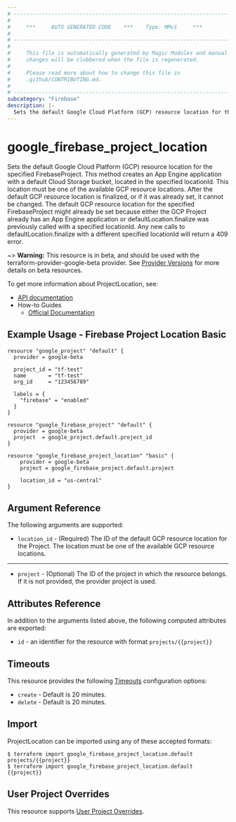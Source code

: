 ```yaml
---
# ----------------------------------------------------------------------------
#
#     ***     AUTO GENERATED CODE    ***    Type: MMv1     ***
#
# ----------------------------------------------------------------------------
#
#     This file is automatically generated by Magic Modules and manual
#     changes will be clobbered when the file is regenerated.
#
#     Please read more about how to change this file in
#     .github/CONTRIBUTING.md.
#
# ----------------------------------------------------------------------------
subcategory: "Firebase"
description: |-
  Sets the default Google Cloud Platform (GCP) resource location for the specified FirebaseProject.
---
```


# google\_firebase\_project\_location

Sets the default Google Cloud Platform (GCP) resource location for the specified FirebaseProject.
This method creates an App Engine application with a default Cloud Storage bucket, located in the specified
locationId. This location must be one of the available GCP resource locations.
After the default GCP resource location is finalized, or if it was already set, it cannot be changed.
The default GCP resource location for the specified FirebaseProject might already be set because either the
GCP Project already has an App Engine application or defaultLocation.finalize was previously called with a
specified locationId. Any new calls to defaultLocation.finalize with a different specified locationId will
return a 409 error.

~> **Warning:** This resource is in beta, and should be used with the terraform-provider-google-beta provider.
See [Provider Versions](https://terraform.io/docs/providers/google/guides/provider_versions.html) for more details on beta resources.

To get more information about ProjectLocation, see:

* [API documentation](https://firebase.google.com/docs/reference/firebase-management/rest/v1beta1/projects.defaultLocation/finalize)
* How-to Guides
    * [Official Documentation](https://firebase.google.com/)

## Example Usage - Firebase Project Location Basic


```hcl
resource "google_project" "default" {
  provider = google-beta

  project_id = "tf-test"
  name       = "tf-test"
  org_id     = "123456789"

  labels = {
    "firebase" = "enabled"
  }
}

resource "google_firebase_project" "default" {
  provider = google-beta
  project  = google_project.default.project_id
}

resource "google_firebase_project_location" "basic" {
	provider = google-beta
	project = google_firebase_project.default.project

	location_id = "us-central"
}
```

## Argument Reference

The following arguments are supported:


* `location_id` -
  (Required)
  The ID of the default GCP resource location for the Project. The location must be one of the available GCP
  resource locations.


- - -


* `project` - (Optional) The ID of the project in which the resource belongs.
    If it is not provided, the provider project is used.


## Attributes Reference

In addition to the arguments listed above, the following computed attributes are exported:

* `id` - an identifier for the resource with format `projects/{{project}}`


## Timeouts

This resource provides the following
[Timeouts](https://developer.hashicorp.com/terraform/plugin/sdkv2/resources/retries-and-customizable-timeouts) configuration options:

- `create` - Default is 20 minutes.
- `delete` - Default is 20 minutes.

## Import


ProjectLocation can be imported using any of these accepted formats:

```
$ terraform import google_firebase_project_location.default projects/{{project}}
$ terraform import google_firebase_project_location.default {{project}}
```

## User Project Overrides

This resource supports [User Project Overrides](https://registry.terraform.io/providers/hashicorp/google/latest/docs/guides/provider_reference#user_project_override).
